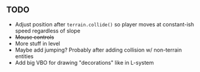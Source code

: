 ## TODO

- Adjust position after `terrain.collide()` so player moves at constant-ish speed regardless of slope
- ~~Mouse controls~~
- More stuff in level
- Maybe add jumping? Probably after adding collision w/ non-terrain entities
- Add big VBO for drawing "decorations" like in L-system

